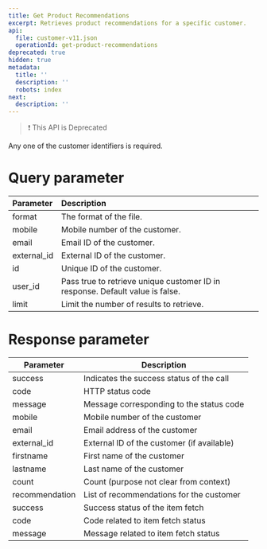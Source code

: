 ```yaml
---
title: Get Product Recommendations
excerpt: Retrieves product recommendations for a specific customer.
api:
  file: customer-v11.json
  operationId: get-product-recommendations
deprecated: true
hidden: true
metadata:
  title: ''
  description: ''
  robots: index
next:
  description: ''
---
```

> ❗️ This API is Deprecated

<Note title="Note">
Any one of the customer identifiers is required.
</Note>

# Query parameter

| Parameter    | Description                                                                   |
| :----------- | :---------------------------------------------------------------------------- |
| format       | The format of the file.                                                       |
| mobile       | Mobile number of the customer.                                                |
| email        | Email ID of the customer.                                                     |
| external\_id | External ID of the customer.                                                  |
| id           | Unique ID of the customer.                                                    |
| user\_id     | Pass true to retrieve unique customer ID in response. Default value is false. |
| limit        | Limit the number of results to retrieve.                                      |

# Response parameter

| Parameter      | Description                                |
| -------------- | ------------------------------------------ |
| success        | Indicates the success status of the call   |
| code           | HTTP status code                           |
| message        | Message corresponding to the status code   |
| mobile         | Mobile number of the customer              |
| email          | Email address of the customer              |
| external\_id   | External ID of the customer (if available) |
| firstname      | First name of the customer                 |
| lastname       | Last name of the customer                  |
| count          | Count (purpose not clear from context)     |
| recommendation | List of recommendations for the customer   |
| success        | Success status of the item fetch           |
| code           | Code related to item fetch status          |
| message        | Message related to item fetch status       |